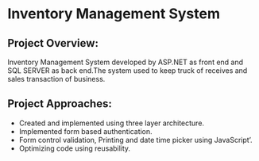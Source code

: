 # Inventory Management System

## Project Overview:
 
 Inventory Management System developed by ASP.NET as front end and SQL SERVER as back end.The system used to keep truck of receives and sales transaction of business.

 ## Project Approaches:
 
 *	 Created and implemented using three layer architecture.
 *	 Implemented form based authentication. 
 *	 Form control validation, Printing and date time picker using JavaScript’.
 *	 Optimizing code using reusability.
